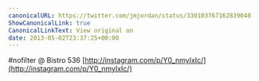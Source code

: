 ```yaml
---
canonicalURL: https://twitter.com/jmjordan/status/330103767162839040
ShowCanonicalLink: true
CanonicalLinkText: View original on
date: 2013-05-02T23:37:25+00:00
---
```

#nofilter @ Bistro 536 [http://instagram.com/p/Y0_nmyIxIc/](http://instagram.com/p/Y0_nmyIxIc/)